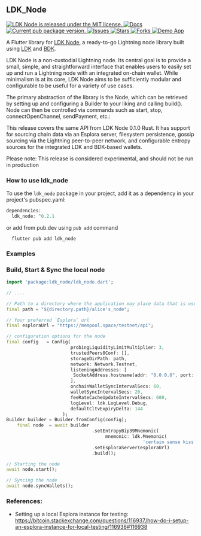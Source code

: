 ## LDK_Node

<p>
  <a href="https://github.com/LtbLightning/ldk-node-flutter/blob/HEAD/LICENSE">
    <img src="https://img.shields.io/badge/license-MIT-blue.svg" alt="LDK Node is released under the MIT license." />
  </a>
  <a href="https://pub.dev/documentation/ldk_node/latest/">
    <img src="https://img.shields.io/badge/docs-red.svg" alt="Docs" />
  </a>
  <a href="https://pub.dev/packages/ldk_node">
    <img src="https://img.shields.io/pub/v/ldk_node?color=blueviolet" alt="Current pub package version." />
  </a>
    <a href="https://github.com/LtbLightning/ldk-node-flutter/issues">
    <img src="https://img.shields.io/github/issues/LtbLightning/ldk-node-flutter.svg" alt="Issues" />
  </a>
  <a href="https://github.com/LtbLightning/ldk-node-flutter/stargazers">
    <img src="https://img.shields.io/github/stars/LtbLightning/ldk-node-flutter.svg" alt="Stars" />
  </a>
  <a href="https://github.com/LtbLightning/ldk-node-flutter/forks">
    <img src="https://img.shields.io/github/forks/LtbLightning/ldk-node-flutter.svg?color=brightgreen" alt="Forks" />
  </a>
  <a href="https://github.com/LtbLightning/ldk-node-flutter-demo">
    <img src="https://img.shields.io/badge/Demo App-orange" alt="Demo App" />
  </a>
</p>

A Flutter library for [LDK Node](https://github.com/lightningdevkit/ldk-node), a ready-to-go Lightning node library built using [LDK](https://lightningdevkit.org) and [BDK](https://bitcoindevkit.org).

LDK Node is a non-custodial Lightning node. Its central goal is to provide a small, simple, and straightforward interface that enables users to easily set up and run a Lightning node with an integrated on-chain wallet. While minimalism is at its core, LDK Node aims to be sufficiently modular and configurable to be useful for a variety of use cases.

The primary abstraction of the library is the Node, which can be retrieved by setting up and configuring a Builder to your liking and calling build(). Node can then be controlled via commands such as start, stop, connectOpenChannel, sendPayment, etc.:

This release covers the same API from LDK Node 0.1.0 Rust. It has support for sourcing chain data via an Esplora server, filesystem persistence, gossip sourcing via the Lightning peer-to-peer network, and configurable entropy sources for the integrated LDK and BDK-based wallets.

Please note: This release is considered experimental, and should not be run in production
### How to use ldk_node

To use the `ldk_node` package in your project, add it as a dependency in your project's pubspec.yaml:


```dart
dependencies:
  ldk_node: ^0.2.1
```
or add from pub.dev using `pub add` command

```
  flutter pub add ldk_node
```

### Examples

### Build, Start & Sync the local node

```dart
import 'package:ldk_node/ldk_node.dart';

// ....

// Path to a directory where the application may place data that is user-generated
final path = "${directory.path}/alice's_node";

// Your preferred `Esplora` url
final esploraUrl = "https://mempool.space/testnet/api";

// configuration options for the node
final config   = Config(
                        probingLiquidityLimitMultiplier: 3,
                        trustedPeers0Conf: [],
                        storageDirPath: path,
                        network: Network.Testnet,
                        listeningAddresses: [
                         SocketAddress.hostname(addr: "0.0.0.0", port: 3003)
                        ],
                        onchainWalletSyncIntervalSecs: 60,
                        walletSyncIntervalSecs: 20,
                        feeRateCacheUpdateIntervalSecs: 600,
                        logLevel: ldk.LogLevel.Debug,
                        defaultCltvExpiryDelta: 144
                     );
Builder builder = Builder.fromConfig(config);
    final node  = await builder
                                .setEntropyBip39Mnemonic( 
                                     mnemonic: ldk.Mnemonic(
                                                   'certain sense kiss guide crumble hint transfer crime much stereo warm coral'))
                                .setEsploraServer(esploraUrl)
                                .build();

// Starting the node
await node.start();

// Syncing the node
await node.syncWallets();

```

### References:
- Setting up a local Esplora instance for testing:
https://bitcoin.stackexchange.com/questions/116937/how-do-i-setup-an-esplora-instance-for-local-testing/116938#116938


